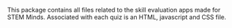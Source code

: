 This package contains all files related to the skill evaluation apps made for STEM Minds.
Associated with each quiz is an HTML, javascript and CSS file.
